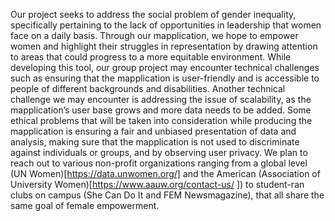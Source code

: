 Our project seeks to address the social problem of gender inequality, specifically pertaining to the lack of opportunities in leadership that women face on a daily basis. Through our mapplication, we hope to empower women and highlight their struggles in representation by drawing attention to areas that could progress to a more equitable environment. While developing this tool, our group project may encounter technical challenges such as ensuring that the mapplication is user-friendly and is accessible to people of different backgrounds and disabilities. Another technical challenge we may encounter is addressing the issue of scalability, as the mapplication’s user base grows and more data needs to be added. Some ethical problems that will be taken into consideration while producing the mapplication is ensuring a fair and unbiased presentation of data and analysis, making sure that the mapplication is not used to discriminate against individuals or groups, and by observing user privacy. We plan to reach out to various non-profit organizations ranging from a global level (UN Women)[https://data.unwomen.org/] and the American (Association of University Women)[https://www.aauw.org/contact-us/ ]) to student-ran clubs on campus (She Can Do It and FEM Newsmagazine), that all share the same goal of female empowerment.
